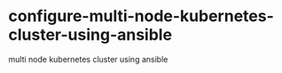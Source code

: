 # configure-multi-node-kubernetes-cluster-using-ansible
multi node kubernetes cluster using ansible
